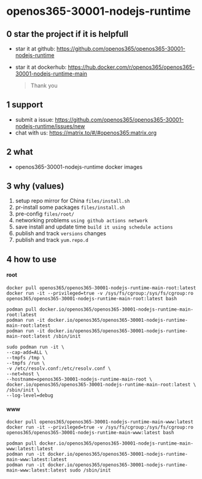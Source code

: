 # openos365-30001-nodejs-runtime

## 0 star the project if it is helpfull

* star it at github: https://github.com/openos365/openos365-30001-nodejs-runtime
* star it at dockerhub: https://hub.docker.com/r/openos365/openos365-30001-nodejs-runtime-main

  > Thank you

## 1 support

* submit a issue: https://github.com/openos365/openos365-30001-nodejs-runtime/issues/new
* chat with us: https://matrix.to/#/#openos365:matrix.org

## 2 what

* openos365-30001-nodejs-runtime docker images
  
## 3 why (values)

1. setup repo mirror for China `files/install.sh`
1. pr-install some packages `files/install.sh`
1. pre-config `files/root/`
1. networking problems `using github actions network`
1. save install and update time `build it using schedule actions`
1. publish and track `versions` changes
1. publish and track `yum.repo.d`

## 4 how to use

#### root
```
docker pull openos365/openos365-30001-nodejs-runtime-main-root:latest
docker run -it --privileged=true -v /sys/fs/cgroup:/sys/fs/cgroup:ro openos365/openos365-30001-nodejs-runtime-main-root:latest bash

podman pull docker.io/openos365/openos365-30001-nodejs-runtime-main-root:latest
podman run -it docker.io/openos365/openos365-30001-nodejs-runtime-main-root:latest
podman run -it docker.io/openos365/openos365-30001-nodejs-runtime-main-root:latest /sbin/init

sudo podman run -it \
--cap-add=ALL \
--tmpfs /tmp \
--tmpfs /run \
-v /etc/resolv.conf:/etc/resolv.conf \
--net=host \
--hostname=openos365-30001-nodejs-runtime-main-root \
docker.io/openos365/openos365-30001-nodejs-runtime-main-root:latest \
/sbin/init \
--log-level=debug

```
#### www

```
docker pull openos365/openos365-30001-nodejs-runtime-main-www:latest
docker run -it --privileged=true -v /sys/fs/cgroup:/sys/fs/cgroup:ro openos365/openos365-30001-nodejs-runtime-main-www:latest bash

podman pull docker.io/openos365/openos365-30001-nodejs-runtime-main-www:latest:latest
podman run -it docker.io/openos365/openos365-30001-nodejs-runtime-main-www:latest:latest
podman run -it docker.io/openos365/openos365-30001-nodejs-runtime-main-www:latest:latest sudo /sbin/init
```
